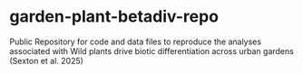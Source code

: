 # garden-plant-betadiv-repo
Public Repository for code and data files to reproduce the analyses associated with Wild plants drive biotic differentiation across urban gardens (Sexton et al. 2025)
